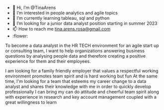 - 👋 Hi, I’m @TinaArens
- 👀 I’m interested in people analytics and agile topics
- 🌱 I’m currently learning tableau, sql and python  
- 💞️ I’m looking for a junior data analyst position starting in summer 2023
- 📫 How to reach me tina.arens.rosa@gmail.com
- :flower: 

To become a data analyst in the HR TECH environment for an agile start up or consulting team, I want to help organizations answering
business questions by analysing people data and therefore creating a positive experience for them and their employees.

I am looking for a family friendly employer that values a respectful working environment promotes team spirit and is hard working but fun At the same time, I'm looking for a team that esteems my career change to a data analyst and shares their knowledge with me in order to quickly develop professionally I can bring my can do attitude and cheerful team spirit along with experience in research and key account management coupled with a great willingness to learn




<!---
TinaArens/TinaArens is a ✨ special ✨ repository because its `README.md` (this file) appears on your GitHub profile.
You can click the Preview link to take a look at your changes.
--->
